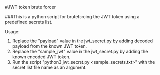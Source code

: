 #JWT token brute forcer

###This is a python script for bruteforcing the JWT token using a predefined secrets list.

Usage:
1. Replace the "payload" value in the jwt_secret.py by adding decoded payload from the known JWT token.
2. Replace the "sample_jwt" value in the jwt_secret.py by adding the known encoded JWT token.
3. Run the script "python3 jwt_secret.py <sample_secrets.txt>" with the secret list file name as an argument.